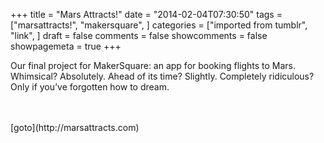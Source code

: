 +++
title = "Mars Attracts!"
date = "2014-02-04T07:30:50"
tags = ["marsattracts!", "makersquare", ]
categories = ["imported from tumblr", "link", ]
draft = false
comments = false
showcomments = false
showpagemeta = true
+++

<p>Our final project for MakerSquare: an app for booking flights to Mars. Whimsical? Absolutely. Ahead of its time? Slightly. Completely ridiculous? Only if you&rsquo;ve forgotten how to dream. </p><br /><br />[goto](http://marsattracts.com)